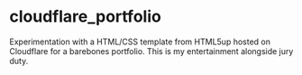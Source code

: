 # cloudflare_portfolio
Experimentation with a HTML/CSS template from HTML5up hosted on Cloudflare for a barebones portfolio. This is my entertainment alongside jury duty. 
